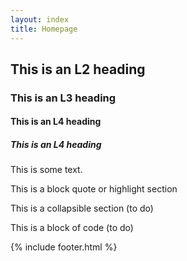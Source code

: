 ```yaml
---
layout: index
title: Homepage
---
```


## This is an L2 heading

### This is an L3 heading

#### This is an L4 heading

##### This is an L4 heading


This is some text. 


<div class="block-quote">
  <p>This is a block quote or highlight section</p>
</div>

<div class="collapsible">
  <p>This is a collapsible section (to do)</p>
</div>

<div class="code-block">
  <p>This is a block of code (to do)</p>
</div>


{% include footer.html %}